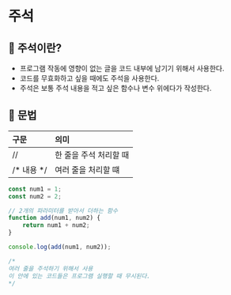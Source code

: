# 주석

## 📌 주석이란?

- 프로그램 작동에 영향이 없는 글을 코드 내부에 남기기 위해서 사용한다.
- 코드를 무효화하고 싶을 때에도 주석을 사용한다.
- 주석은 보통 주석 내용을 적고 싶은 함수나 변수 위에다가 작성한다.

## 📌 문법

| 구문       |   의미                   |
|:-----------|:-------------------------|
| //         | 한 줄을 주석 처리할 때     |
| /* 내용 */ | 여러 줄을 처리할 떄        |

```javascript
const num1 = 1;
const num2 = 2;

// 2개의 파라미터를 받아서 더하는 함수
function add(num1, num2) {
    return num1 + num2;
}

console.log(add(num1, num2));

/*
여러 줄을 주석하기 위해서 사용
이 안에 있는 코드들은 프로그램 실행할 때 무시된다.
*/
```